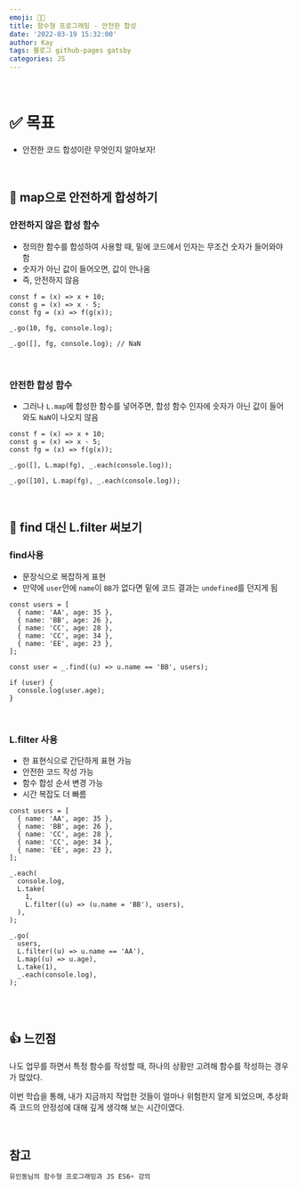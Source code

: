 ```yaml
---
emoji: 👨‍💻
title: 함수형 프로그래밍 - 안전한 합성
date: '2022-03-19 15:32:00'
author: Kay
tags: 블로그 github-pages gatsby
categories: JS
---
```


<br>

# ✅ 목표

- 안전한 코드 합성이란 무엇인지 알아보자!

<br>

## 👋 map으로 안전하게 합성하기

### 안전하지 않은 합성 함수

- 정의한 함수를 합성하여 사용할 때, 밑에 코드에서 인자는 무조건 숫자가 들어와야 함
- 숫자가 아닌 값이 들어오면, 값이 안나옴
- 즉, 안전하지 않음

```tsx
const f = (x) => x + 10;
const g = (x) => x - 5;
const fg = (x) => f(g(x));

_.go(10, fg, console.log);

_.go([], fg, console.log); // NaN
```

<br>

### 안전한 합성 함수

- 그러나 `L.map`에 합성한 함수를 넣어주면, 합성 함수 인자에 숫자가 아닌 값이 들어와도 `NaN`이 나오지 않음

```tsx
const f = (x) => x + 10;
const g = (x) => x - 5;
const fg = (x) => f(g(x));

_.go([], L.map(fg), _.each(console.log));

_.go([10], L.map(fg), _.each(console.log));
```

<br>

## 👋 find 대신 L.filter 써보기

### find사용

- 문장식으로 복잡하게 표현
- 만약에 `user`안에 `name`이 `BB`가 없다면 밑에 코드 결과는 `undefined`를 던지게 됨

```tsx
const users = [
  { name: 'AA', age: 35 },
  { name: 'BB', age: 26 },
  { name: 'CC', age: 28 },
  { name: 'CC', age: 34 },
  { name: 'EE', age: 23 },
];

const user = _.find((u) => u.name == 'BB', users);

if (user) {
  console.log(user.age);
}
```

<br>

### L.filter 사용

- 한 표현식으로 간단하게 표현 가능
- 안전한 코드 작성 가능
- 함수 합성 순서 변경 가능
- 시간 복잡도 더 빠름

```tsx
const users = [
  { name: 'AA', age: 35 },
  { name: 'BB', age: 26 },
  { name: 'CC', age: 28 },
  { name: 'CC', age: 34 },
  { name: 'EE', age: 23 },
];

_.each(
  console.log,
  L.take(
    1,
    L.filter((u) => (u.name = 'BB'), users),
  ),
);

_.go(
  users,
  L.filter((u) => u.name == 'AA'),
  L.map((u) => u.age),
  L.take(1),
  _.each(console.log),
);
```

<br>
<br>

## 👍 느낀점

나도 업무를 하면서 특정 함수를 작성할 때, 하나의 상황만 고려해 함수를 작성하는 경우가 많았다.

이번 학습을 통해, 내가 지금까지 작업한 것들이 얼마나 위험한지 알게 되었으며, 추상화 즉 코드의 안정성에 대해 깊게 생각해 보는 시간이였다.

<br>

## 참고

```js
유인동님의 함수형 프로그래밍과 JS ES6+ 강의

```

```toc

```
